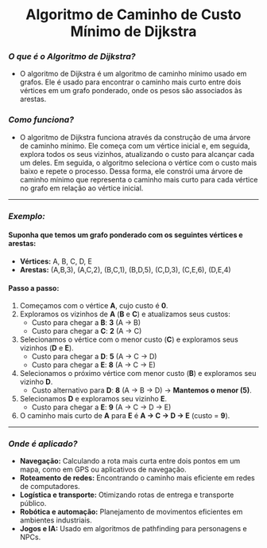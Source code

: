 # **<center>Algoritmo de Caminho de Custo Mínimo de Dijkstra</center>**

### **_O que é o Algoritmo de Dijkstra?_**

- O algoritmo de Dijkstra é um algoritmo de caminho mínimo usado em grafos. Ele é usado para encontrar o caminho mais curto entre dois vértices em um grafo ponderado, onde os pesos são associados às arestas.

### **_Como funciona?_**

- O algoritmo de Dijkstra funciona através da construção de uma árvore de caminho mínimo. Ele começa com um vértice inicial e, em seguida, explora todos os seus vizinhos, atualizando o custo para alcançar cada um deles. Em seguida, o algoritmo seleciona o vértice com o custo mais baixo e repete o processo. Dessa forma, ele constrói uma árvore de caminho mínimo que representa o caminho mais curto para cada vértice no grafo em relação ao vértice inicial.

---

### **_Exemplo:_**

#### **Suponha que temos um grafo ponderado com os seguintes vértices e arestas:**
- **Vértices:** A, B, C, D, E
- **Arestas:** (A,B,3), (A,C,2), (B,C,1), (B,D,5), (C,D,3), (C,E,6), (D,E,4)

#### **Passo a passo:**
1. Começamos com o vértice **A**, cujo custo é **0**.
2. Exploramos os vizinhos de **A** (**B** e **C**) e atualizamos seus custos:
    - Custo para chegar a **B**: **3** (A → B)
    - Custo para chegar a **C**: **2** (A → C)
3. Selecionamos o vértice com o menor custo (**C**) e exploramos seus vizinhos (**D** e **E**).
    - Custo para chegar a **D**: **5** (A → C → D)
    - Custo para chegar a **E**: **8** (A → C → E)
4. Selecionamos o próximo vértice com menor custo (**B**) e exploramos seu vizinho **D**.
    - Custo alternativo para **D**: **8** (A → B → D) → **Mantemos o menor (5)**.
5. Selecionamos **D** e exploramos seu vizinho **E**.
    - Custo para chegar a **E**: **9** (A → C → D → E)
6. O caminho mais curto de **A** para **E** é **A → C → D → E** (custo = **9**).

---

### **_Onde é aplicado?_**

- **Navegação:** Calculando a rota mais curta entre dois pontos em um mapa, como em GPS ou aplicativos de navegação.
- **Roteamento de redes:** Encontrando o caminho mais eficiente em redes de computadores.
- **Logística e transporte:** Otimizando rotas de entrega e transporte público.
- **Robótica e automação:** Planejamento de movimentos eficientes em ambientes industriais.
- **Jogos e IA:** Usado em algoritmos de pathfinding para personagens e NPCs.  
